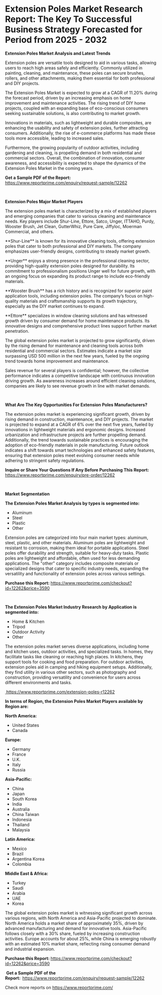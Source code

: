 <p><h1>Extension Poles Market Research Report: The Key To Successful Business Strategy Forecasted for Period from 2025 - 2032</h1></p><p><strong>Extension Poles Market Analysis and Latest Trends</strong></p>
<p><p>Extension poles are versatile tools designed to aid in various tasks, allowing users to reach high areas safely and efficiently. Commonly utilized in painting, cleaning, and maintenance, these poles can secure brushes, rollers, and other attachments, making them essential for both professional and DIY projects. </p><p>The Extension Poles Market is expected to grow at a CAGR of 11.20% during the forecast period, driven by an increasing emphasis on home improvement and maintenance activities. The rising trend of DIY home projects, coupled with an expanding base of eco-conscious consumers seeking sustainable solutions, is also contributing to market growth. </p><p>Innovations in materials, such as lightweight and durable composites, are enhancing the usability and safety of extension poles, further attracting consumers. Additionally, the rise of e-commerce platforms has made these tools more accessible, leading to increased sales. </p><p>Furthermore, the growing popularity of outdoor activities, including gardening and cleaning, is propelling demand in both residential and commercial sectors. Overall, the combination of innovation, consumer awareness, and accessibility is expected to shape the dynamics of the Extension Poles Market in the coming years.</p></p>
<p><strong>Get a Sample PDF of the Report:&nbsp;</strong> <a href="https://www.reportprime.com/enquiry/request-sample/12262?utm_campaign=2030&utm_medium=2&utm_source=Github&utm_content=ia&utm_term=18032025&utm_id=extension-poles">https://www.reportprime.com/enquiry/request-sample/12262</a></p>
<p>&nbsp;</p>
<p><strong>Extension Poles Major Market Players</strong></p>
<p><p>The extension poles market is characterized by a mix of established players and emerging companies that cater to various cleaning and maintenance needs. Key players include Shur-Line, Ettore, Satco, Unger, ITTAHO, Purdy, Wooster Brush, Jet Clean, GutterWhiz, Pure Care, Jiffyloc, Moerman Commercial, and others. </p><p>**Shur-Line** is known for its innovative cleaning tools, offering extension poles that cater to both professional and DIY markets. The company emphasizes user-friendly designs, contributing to steady market growth. </p><p>**Unger** enjoys a strong presence in the professional cleaning sector, providing high-quality extension poles designed for durability. Its commitment to professionalism positions Unger well for future growth, with an ongoing focus on expanding its product range to include eco-friendly materials.</p><p>**Wooster Brush** has a rich history and is recognized for superior paint application tools, including extension poles. The company’s focus on high-quality materials and craftsmanship supports its growth trajectory, especially as the DIY market continues to expand. </p><p>**Ettore** specializes in window cleaning solutions and has witnessed growth driven by consumer demand for home maintenance products. Its innovative designs and comprehensive product lines support further market penetration.</p><p>The global extension poles market is projected to grow significantly, driven by the rising demand for maintenance and cleaning tools across both residential and commercial sectors. Estimates indicate a market size surpassing USD 500 million in the next few years, fueled by the ongoing trend towards home improvement and maintenance.</p><p>Sales revenue for several players is confidential; however, the collective performance indicates a competitive landscape with continuous innovation driving growth. As awareness increases around efficient cleaning solutions, companies are likely to see revenue growth in line with market demands.</p></p>
<p>&nbsp;</p>
<p><strong>What Are The Key Opportunities For Extension Poles Manufacturers?</strong></p>
<p><p>The extension poles market is experiencing significant growth, driven by rising demand in construction, maintenance, and DIY projects. The market is projected to expand at a CAGR of 6% over the next five years, fueled by innovations in lightweight materials and ergonomic designs. Increased urbanization and infrastructure projects are further propelling demand. Additionally, the trend towards sustainable practices is encouraging the adoption of eco-friendly materials in pole manufacturing. Future outlook indicates a shift towards smart technologies and enhanced safety features, ensuring that extension poles meet evolving consumer needs while adhering to stringent safety regulations.</p></p>
<p><strong>Inquire or Share Your Questions If Any Before Purchasing This Report:</strong> <a href="https://www.reportprime.com/enquiry/pre-order/12262?utm_campaign=2030&utm_medium=2&utm_source=Github&utm_content=ia&utm_term=18032025&utm_id=extension-poles">https://www.reportprime.com/enquiry/pre-order/12262</a></p>
<p>&nbsp;</p>
<p><strong>Market Segmentation</strong></p>
<p><strong>The Extension Poles Market Analysis by types is segmented into:</strong></p>
<p><ul><li>Aluminum</li><li>Steel</li><li>Plastic</li><li>Other</li></ul></p>
<p><p>Extension poles are categorized into four main market types: aluminum, steel, plastic, and other materials. Aluminum poles are lightweight and resistant to corrosion, making them ideal for portable applications. Steel poles offer durability and strength, suitable for heavy-duty tasks. Plastic poles are lightweight and affordable, often used for less demanding applications. The "other" category includes composite materials or specialized designs that cater to specific industry needs, expanding the versatility and functionality of extension poles across various settings.</p></p>
<p><strong>Purchase this Report:&nbsp;</strong><a href="https://www.reportprime.com/checkout?id=12262&price=3590&utm_campaign=2030&utm_medium=2&utm_source=Github&utm_content=ia&utm_term=18032025&utm_id=extension-poles">https://www.reportprime.com/checkout?id=12262&price=3590</a></p>
<p>&nbsp;</p>
<p><strong>The Extension Poles Market Industry Research by Application is segmented into:</strong></p>
<p><ul><li>Home & Kitchen</li><li>Tripod</li><li>Outdoor Activity</li><li>Other</li></ul></p>
<p><p>The extension poles market serves diverse applications, including home and kitchen uses, outdoor activities, and specialized tasks. In homes, they facilitate tasks like cleaning or reaching high places. In kitchens, they support tools for cooking and food preparation. For outdoor activities, extension poles aid in camping and hiking equipment setups. Additionally, they find utility in various other sectors, such as photography and construction, providing versatility and convenience for users across different environments and tasks.</p></p>
<p><a href="https://www.reportprime.com/extension-poles-r12262?utm_campaign=2030&utm_medium=2&utm_source=Github&utm_content=ia&utm_term=18032025&utm_id=extension-poles">&nbsp;https://www.reportprime.com/extension-poles-r12262</a></p>
<p><strong>In terms of Region, the Extension Poles Market Players available by Region are:</strong></p>
<p>
    <p> <strong> North America: </strong>
        <ul>
            <li>United States</li>
            <li>Canada</li>
        </ul>
        </p> 
    <p> <strong> Europe: </strong>
        <ul>
            <li>Germany</li>
            <li>France</li>
            <li>U.K.</li>
            <li>Italy</li>
            <li>Russia</li>
        </ul>
        </p> 
    <p> <strong> Asia-Pacific: </strong>
        <ul>
            <li>China</li>
            <li>Japan</li>
            <li>South Korea</li>
            <li>India</li>
            <li>Australia</li>
            <li>China Taiwan</li>
            <li>Indonesia</li>
            <li>Thailand</li>
            <li>Malaysia</li>
        </ul>
        </p> 
    <p> <strong> Latin America: </strong>
        <ul>
            <li>Mexico</li>
            <li>Brazil</li>
            <li>Argentina Korea</li>
            <li>Colombia</li>
        </ul>
        </p> 
    <p> <strong> Middle East & Africa: </strong>
        <ul>
            <li>Turkey</li>
            <li>Saudi</li>
            <li>Arabia</li>
            <li>UAE</li>
            <li>Korea</li>
        </ul>
    </p>
    </p>
<p><p>The global extension poles market is witnessing significant growth across various regions, with North America and Asia-Pacific projected to dominate. North America holds a market share of approximately 35%, driven by advanced manufacturing and demand for innovative tools. Asia-Pacific follows closely with a 30% share, fueled by increasing construction activities. Europe accounts for about 25%, while China is emerging robustly with an estimated 10% market share, reflecting rising consumer demand and industrial expansion.</p></p>
<p><strong>Purchase this Report: </strong><a href="https://www.reportprime.com/checkout?id=12262&price=3590&utm_campaign=2030&utm_medium=2&utm_source=Github&utm_content=ia&utm_term=18032025&utm_id=extension-poles">https://www.reportprime.com/checkout?id=12262&price=3590</a></p>
<p>&nbsp;<strong>Get a Sample PDF of the Report:&nbsp;&nbsp;</strong><a href="https://www.reportprime.com/enquiry/request-sample/12262?utm_campaign=2030&utm_medium=2&utm_source=Github&utm_content=ia&utm_term=18032025&utm_id=extension-poles">https://www.reportprime.com/enquiry/request-sample/12262</a></p>
<p><strong></strong></p>
<p>Check more reports on <a href="https://www.reportprime.com/?utm_campaign=2030&utm_medium=2&utm_source=Github&utm_content=ia&utm_term=18032025&utm_id=extension-poles">https://www.reportprime.com/</a></p>